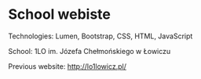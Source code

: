 # School webiste

Technologies: Lumen, Bootstrap, CSS, HTML, JavaScript

School: 1LO im. Józefa Chełmońskiego w Łowiczu 

Previous website: http://lo1lowicz.pl/
